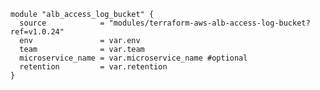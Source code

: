     module "alb_access_log_bucket" {
      source            = "modules/terraform-aws-alb-access-log-bucket?ref=v1.0.24"
      env               = var.env
      team              = var.team
      microservice_name = var.microservice_name #optional
      retention         = var.retention
    }
